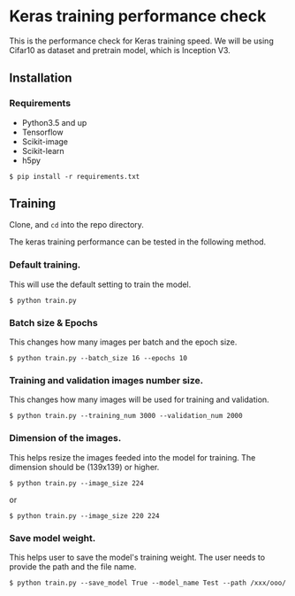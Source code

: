 # Keras training performance check
This is the performance check for Keras training speed.
We will be using Cifar10 as dataset and pretrain model, which is Inception V3.

## Installation
### Requirements
* Python3.5 and up
* Tensorflow
* Scikit-image
* Scikit-learn
* h5py

`$ pip install -r requirements.txt`

## Training
Clone, and `cd` into the repo directory.

The keras training performance can be tested in the following method.

### Default training.
This will use the default setting to train the model.

`$ python train.py`

### Batch size & Epochs
This changes how many images per batch and the epoch size.

`$ python train.py --batch_size 16 --epochs 10`

### Training and validation images number size.
This changes how many images will be used for training and validation.

`$ python train.py --training_num 3000 --validation_num 2000`

### Dimension of the images.
This helps resize the images feeded into the model for training. The dimension should be (139x139) or higher.

`$ python train.py --image_size 224`

or 

`$ python train.py --image_size 220 224`

### Save model weight.
This helps user to save the model's training weight.
The user needs to provide the path and the file name.

`$ python train.py --save_model True --model_name Test --path /xxx/ooo/`


